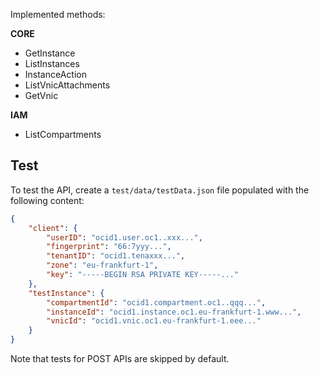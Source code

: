 Implemented methods:

**CORE**

- GetInstance  
- ListInstances  
- InstanceAction
- ListVnicAttachments
- GetVnic

**IAM**

- ListCompartments


## Test

To test the API, create a `test/data/testData.json` file populated with the following content:

```json
{
    "client": {
        "userID": "ocid1.user.oc1..xxx...",
        "fingerprint": "66:7yyy...",
        "tenantID": "ocid1.tenaxxx...",
        "zone": "eu-frankfurt-1",
        "key": "-----BEGIN RSA PRIVATE KEY-----..."
    },
    "testInstance": {
        "compartmentId": "ocid1.compartment.oc1..qqq...",
        "instanceId": "ocid1.instance.oc1.eu-frankfurt-1.www...",
        "vnicId": "ocid1.vnic.oc1.eu-frankfurt-1.eee..."
    }
}
```

Note that tests for POST APIs are skipped by default.
